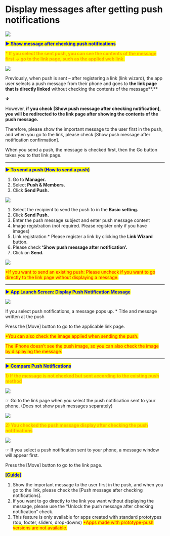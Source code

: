 # Display messages after getting push notifications

![](https://support.swing2app.com/wp-content/uploads/2019/04/mess\_display.png)

<mark style="color:blue;">**▶ Show message after checking push notifications**</mark>

<mark style="color:orange;">**\* If you select the sent push, you can see the contents of the message first → go to the link page, such as the applied web link.**</mark>

![](https://support.swing2app.com/wp-content/uploads/2019/04/p7.png)

Previously, when push is sent – after registering a link (link wizard), the app user selects a push message from their phone and goes to **the link page that is directly linked** without checking the contents of the message**.**

**↓**

However, **if you check \[Show push message after checking notification], you will be redirected to the link page after showing the contents of the push message.**

Therefore, please show the important message to the user first in the push, and when you go to the link, please check \[Show push message after notification confirmation].

When you send a push, the message is checked first, then the Go button takes you to that link page.

***

<mark style="color:blue;">**▶ To send a push (How to send a push)**</mark>

1. Go to **Manager.**&#x20;
2. Select **Push & Members.**
3. Click **Send Push.**

![](https://support.swing2app.com/wp-content/uploads/2018/10/h.png)

1. Select the recipient to send the push to in the **Basic setting.**
2. Click **Send Push.**
3. Enter the push message subject and enter push message content
4. Image registration (not required. Please register only if you have images)
5. Link registration \* Please register a link by clicking the **Link Wizard** button.
6. Please check **‘Show push message after notification’.**
7. Click on **Send.**

![](https://support.swing2app.com/wp-content/uploads/2019/04/p8.png)

<mark style="color:red;">\*If you want to send an existing push: Please uncheck if you want to go directly to the link page without displaying a message.</mark>

***

<mark style="color:blue;">**▶ App Launch Screen: Display Push Notification Message**</mark>

![](https://support.swing2app.com/wp-content/uploads/2018/10/m111.png)

If you select push notifications, a message pops up. \* Title and message written at the push

Press the \[Move] button to go to the applicable link page.

<mark style="color:red;">\*You can also check the image applied when sending the push.</mark>&#x20;

<mark style="color:red;">The iPhone doesn’t see the push image, so you can also check the image by displaying the message.</mark>

***

<mark style="color:blue;">**▶ Compare Push Notifications**</mark>

<mark style="color:orange;">**1) If the message is not checked but sent according to the existing push method**</mark>

![](https://support.swing2app.com/wp-content/uploads/2019/04/%EB%85%B9%ED%99%94\_2020\_05\_08\_17\_32\_37\_834.gif)

☞ Go to the link page when you select the push notification sent to your phone. (Does not show push messages separately)

![](https://support.swing2app.com/wp-content/uploads/2019/03/%ED%99%94%EC%82%B4%ED%91%9C.png)

<mark style="color:orange;">**2) You checked the push message display after checking the push notifications**</mark>

![](https://support.swing2app.com/wp-content/uploads/2019/04/%EB%85%B9%ED%99%94\_2020\_05\_08\_17\_31\_13\_918.gif)

☞ If you select a push notification sent to your phone, a message window will appear first.

Press the \[Move] button to go to the link page.



<mark style="color:blue;">**\[Guide]**</mark>

1. Show the important message to the user first in the push, and when you go to the link, please check the \[Push message after checking notifications].
2. If you want to go directly to the link you want without displaying the message, please use the “Unlock the push message after checking notification” check.
3. This feature is only available for apps created with standard prototypes (top, footer, sliders, drop-downs) <mark style="color:red;">\*Apps made with prototype-push versions are not available.</mark>
